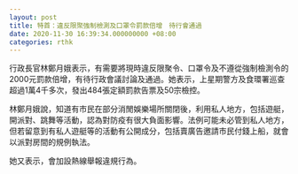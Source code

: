 ```yaml
---
layout: post
title: 特首：違反限聚強制檢測及口罩令罰款倍增　待行會通過
date: 2020-11-30 16:39:34.000000000 +08:00
categories: rthk
---
```


行政長官林鄭月娥表示，有需要將現時違反限聚令、口罩令及不遵從強制檢測令的2000元罰款倍增，有待行政會議討論及通過。她表示，上星期警方及食環署巡查超過1萬4千多次，發出484張定額罰款告票及50宗檢控。

林鄭月娥說，知道有市民在部分消閒娛樂場所關閉後，利用私人地方，包括遊艇，開派對、跳舞等活動，認為對防疫有很大負面影響。法例可能未必管到私人地方，但若留意到有私人遊艇等的活動有公開成分，包括賣廣告邀請市民付錢上船，就會以派對房間的規例執法。

她又表示，會加設熱線舉報違規行為。
